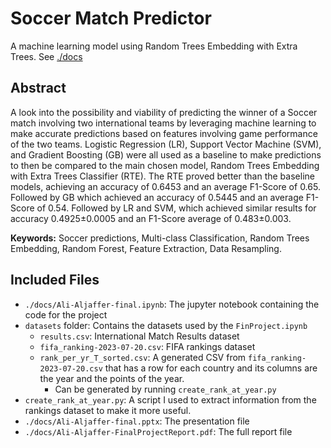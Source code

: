 # Soccer Match Predictor

A machine learning model using Random Trees Embedding with Extra Trees. See [./docs](./docs)

## Abstract

A look into the possibility and viability of predicting the winner of a Soccer match involving two international teams by leveraging machine learning to make accurate predictions based on features involving game performance of the two teams. Logistic Regression (LR), Support Vector Machine (SVM), and Gradient Boosting (GB) were all used as a baseline to make predictions to then be compared to the main chosen model, Random Trees Embedding with Extra Trees Classifier (RTE). The RTE proved better than the baseline models, achieving an accuracy of 0.6453 and an average F1-Score of 0.65. Followed by GB which achieved an accuracy of 0.5445 and an average F1-Score of 0.54. Followed by LR and SVM, which achieved similar results for accuracy 0.4925±0.0005 and an F1-Score average of 0.483±0.003.

**Keywords:** Soccer predictions, Multi-class Classification, Random Trees Embedding, Random Forest, Feature Extraction, Data Resampling.


## Included Files
- `./docs/Ali-Aljaffer-final.ipynb`: The jupyter notebook containing the code for the project
- `datasets` folder: Contains the datasets used by the `FinProject.ipynb`
  - `results.csv`: International Match Results dataset
  - `fifa_ranking-2023-07-20.csv`: FIFA rankings dataset
  - `rank_per_yr_T_sorted.csv`: A generated CSV from `fifa_ranking-2023-07-20.csv` that has a row for each country and its columns are the year and the points of the year.
    - Can be generated by running `create_rank_at_year.py`
- `create_rank_at_year.py`: A script I used to extract information from the rankings dataset to make it more useful.
- `./docs/Ali-Aljaffer-final.pptx`: The presentation file
- `./docs/Ali-Aljaffer-FinalProjectReport.pdf`: The full report file
